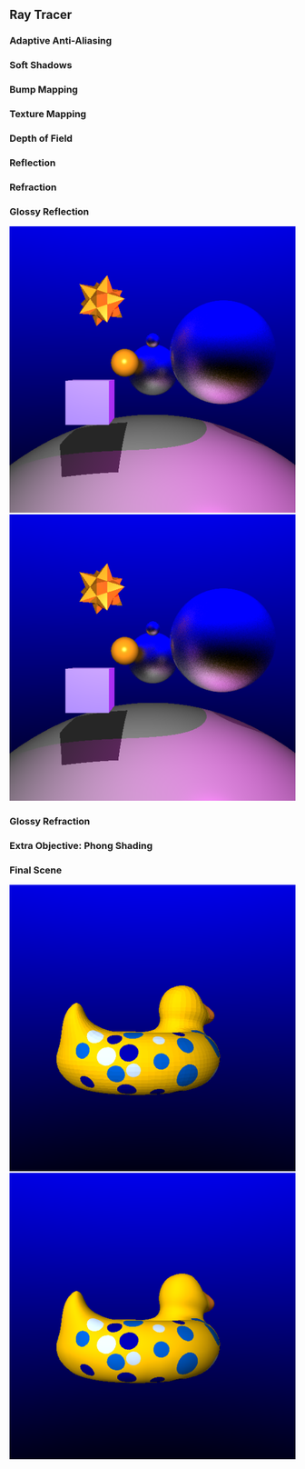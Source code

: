 ## Ray Tracer

### Adaptive Anti-Aliasing

### Soft Shadows 
### Bump Mapping

### Texture Mapping

### Depth of Field

### Reflection

### Refraction

### Glossy Reflection
![Image](nonhier_glossy_reflection_64_0.1.png) ![Image](nonhier_glossy_reflection_64_0.1.png)

### Glossy Refraction

### Extra Objective: Phong Shading

### Final Scene
![Image](bob_no_phong.png) ![Image](bob_phong.png)